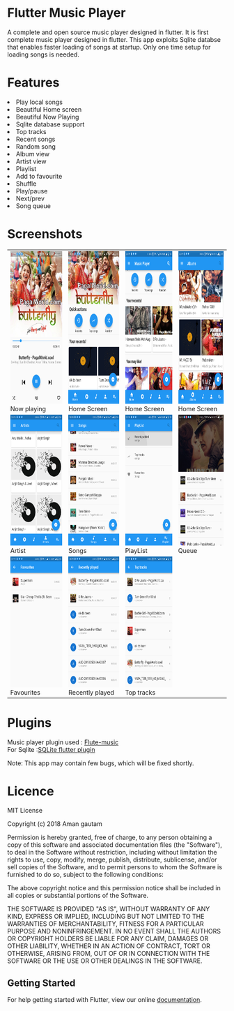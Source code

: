 # Flutter Music Player

A complete and open source music player designed in flutter. It is first complete music player designed in flutter.
This app exploits Sqlite databse that enables faster loading of songs at startup. Only one time setup for loading songs is needed.
# Features
<li> Play local songs
<li> Beautiful Home screen
<li> Beautiful Now Playing
<li> Sqlite database support
<li> Top tracks
<li> Recent songs
<li> Random song
<li> Album view
<li> Artist view
<li> Playlist
<li> Add to favourite
<li> Shuffle
<li> Play/pause
<li> Next/prev
<li> Song queue
  
# Screenshots
<table>
  <tr>
    <td>
      <img src="demo/nowplaying.png" height=350 width=200/>
      Now playing
    </td>
    <td>
      <img src="demo/home1.png" height=350 width=200>
      Home Screen
      </td>
      <td>
      <img src="demo/home2.png" height=350 width=200>
      Home Screen
      </td>
      <td>
      <img src="demo/album.png" height=350 width=200>
      Home Screen
      </td>
  </tr>
  <tr>
    <td>
      <img src="demo/artist.png" height=300 width=200>
      Artist
      </td>
      <td>
      <img src="demo/songs.png" height=300 width=200>
      Songs
      </td>
      <td>
      <img src="demo/playlist.png" height=300 width=200>
     PlayList
      </td>
      <td>
      <img src="demo/queue.png" height=300 width=200>
      Queue
      </td>
  </tr>
  <tr>
      <td>
      <img src="demo/fav.png" height=300 width=200>
      Favourites
    </td>
      <td>
      <img src="demo/recent.png" height=300 width=200>
      Recently played
      </td>
      <td>
      <img src="demo/top.png" height=300 width=200>
      Top tracks
      </td>
  </tr>
  </table>

# Plugins
Music player plugin used : <a href="https://github.com/iampawan/Flute-Music-Player">Flute-music</a>
<br>
For Sqlite :<a href="https://github.com/tekartik/sqflite">SQLite flutter plugin</a>

Note: This app may contain few bugs, which will be fixed shortly.

# Licence
MIT License

Copyright (c) 2018 Aman gautam

Permission is hereby granted, free of charge, to any person obtaining a copy
of this software and associated documentation files (the "Software"), to deal
in the Software without restriction, including without limitation the rights
to use, copy, modify, merge, publish, distribute, sublicense, and/or sell
copies of the Software, and to permit persons to whom the Software is
furnished to do so, subject to the following conditions:

The above copyright notice and this permission notice shall be included in all
copies or substantial portions of the Software.

THE SOFTWARE IS PROVIDED "AS IS", WITHOUT WARRANTY OF ANY KIND, EXPRESS OR
IMPLIED, INCLUDING BUT NOT LIMITED TO THE WARRANTIES OF MERCHANTABILITY,
FITNESS FOR A PARTICULAR PURPOSE AND NONINFRINGEMENT. IN NO EVENT SHALL THE
AUTHORS OR COPYRIGHT HOLDERS BE LIABLE FOR ANY CLAIM, DAMAGES OR OTHER
LIABILITY, WHETHER IN AN ACTION OF CONTRACT, TORT OR OTHERWISE, ARISING FROM,
OUT OF OR IN CONNECTION WITH THE SOFTWARE OR THE USE OR OTHER DEALINGS IN THE
SOFTWARE.

## Getting Started

For help getting started with Flutter, view our online
[documentation](https://flutter.io/).

